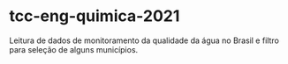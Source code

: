 # tcc-eng-quimica-2021
Leitura de dados de monitoramento da qualidade da água no Brasil e filtro para seleção de alguns municípios.
